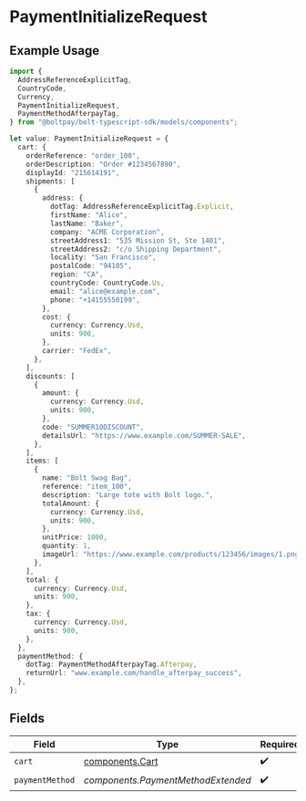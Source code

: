 # PaymentInitializeRequest

## Example Usage

```typescript
import {
  AddressReferenceExplicitTag,
  CountryCode,
  Currency,
  PaymentInitializeRequest,
  PaymentMethodAfterpayTag,
} from "@boltpay/bolt-typescript-sdk/models/components";

let value: PaymentInitializeRequest = {
  cart: {
    orderReference: "order_100",
    orderDescription: "Order #1234567890",
    displayId: "215614191",
    shipments: [
      {
        address: {
          dotTag: AddressReferenceExplicitTag.Explicit,
          firstName: "Alice",
          lastName: "Baker",
          company: "ACME Corporation",
          streetAddress1: "535 Mission St, Ste 1401",
          streetAddress2: "c/o Shipping Department",
          locality: "San Francisco",
          postalCode: "94105",
          region: "CA",
          countryCode: CountryCode.Us,
          email: "alice@example.com",
          phone: "+14155550199",
        },
        cost: {
          currency: Currency.Usd,
          units: 900,
        },
        carrier: "FedEx",
      },
    ],
    discounts: [
      {
        amount: {
          currency: Currency.Usd,
          units: 900,
        },
        code: "SUMMER10DISCOUNT",
        detailsUrl: "https://www.example.com/SUMMER-SALE",
      },
    ],
    items: [
      {
        name: "Bolt Swag Bag",
        reference: "item_100",
        description: "Large tote with Bolt logo.",
        totalAmount: {
          currency: Currency.Usd,
          units: 900,
        },
        unitPrice: 1000,
        quantity: 1,
        imageUrl: "https://www.example.com/products/123456/images/1.png",
      },
    ],
    total: {
      currency: Currency.Usd,
      units: 900,
    },
    tax: {
      currency: Currency.Usd,
      units: 900,
    },
  },
  paymentMethod: {
    dotTag: PaymentMethodAfterpayTag.Afterpay,
    returnUrl: "www.example.com/handle_afterpay_success",
  },
};
```

## Fields

| Field                                              | Type                                               | Required                                           | Description                                        |
| -------------------------------------------------- | -------------------------------------------------- | -------------------------------------------------- | -------------------------------------------------- |
| `cart`                                             | [components.Cart](../../models/components/cart.md) | :heavy_check_mark:                                 | N/A                                                |
| `paymentMethod`                                    | *components.PaymentMethodExtended*                 | :heavy_check_mark:                                 | N/A                                                |
